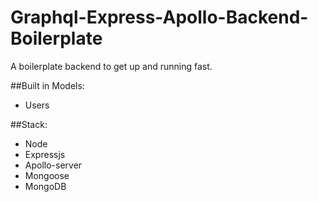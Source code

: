 # Graphql-Express-Apollo-Backend-Boilerplate

A boilerplate backend to get up and running fast.

##Built in Models:
- Users

##Stack: 
- Node
- Expressjs
- Apollo-server
- Mongoose
- MongoDB
